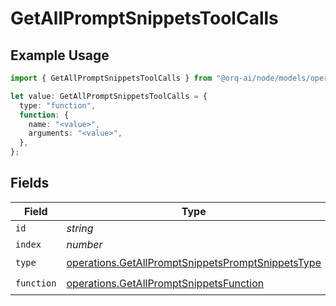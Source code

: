# GetAllPromptSnippetsToolCalls

## Example Usage

```typescript
import { GetAllPromptSnippetsToolCalls } from "@orq-ai/node/models/operations";

let value: GetAllPromptSnippetsToolCalls = {
  type: "function",
  function: {
    name: "<value>",
    arguments: "<value>",
  },
};
```

## Fields

| Field                                                                                                                  | Type                                                                                                                   | Required                                                                                                               | Description                                                                                                            |
| ---------------------------------------------------------------------------------------------------------------------- | ---------------------------------------------------------------------------------------------------------------------- | ---------------------------------------------------------------------------------------------------------------------- | ---------------------------------------------------------------------------------------------------------------------- |
| `id`                                                                                                                   | *string*                                                                                                               | :heavy_minus_sign:                                                                                                     | N/A                                                                                                                    |
| `index`                                                                                                                | *number*                                                                                                               | :heavy_minus_sign:                                                                                                     | N/A                                                                                                                    |
| `type`                                                                                                                 | [operations.GetAllPromptSnippetsPromptSnippetsType](../../models/operations/getallpromptsnippetspromptsnippetstype.md) | :heavy_check_mark:                                                                                                     | N/A                                                                                                                    |
| `function`                                                                                                             | [operations.GetAllPromptSnippetsFunction](../../models/operations/getallpromptsnippetsfunction.md)                     | :heavy_check_mark:                                                                                                     | N/A                                                                                                                    |